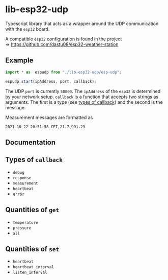 # lib-esp32-udp

Typescript library that acts as a wrapper around the UDP communication with
the `esp32` board.  

A compatible `esp32` configuration is found in the project  
=> https://github.com/dastu08/esp32-weather-station

## Example
```typescript
import * as  espudp from "./lib-esp32-udp/esp-udp";

espudp.start(ipAddress, port, callback);
```
The UDP `port` is currently `50000`. The `ipAddress` of the `esp32` is 
determined by your network setup. `callback` is a function that accepts 
two strings as arguments. The first is a type (see 
[types of callback](#types-of-callback)) and the second is the message.

Measurement messages are formatted as
```
2021-10-22 20:51:58 CET,21.7,991.23
```

## Documentation

## Types of `callback`
- `debug`
- `response`
- `measurement`
- `heartbeat`
- `error`

## Quantities of `get`
- `temperature`
- `pressure`
- `all`

## Quantities of `set`
- `heartbeat`
- `heartbeat_interval`
- `listen_interval`